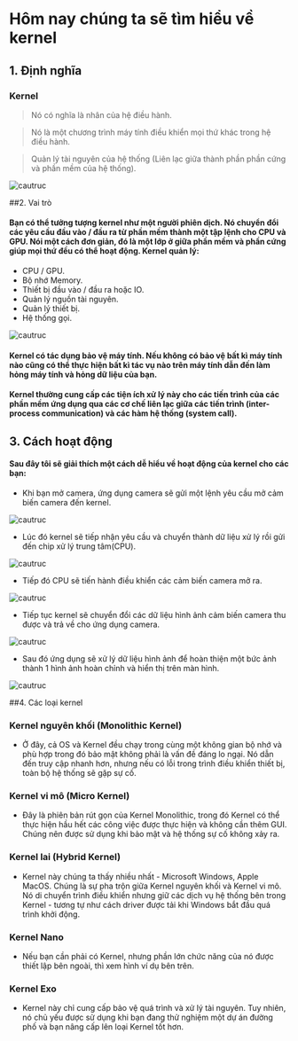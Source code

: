 # Hôm nay chúng ta sẽ tìm hiểu về kernel
## 1.	Định nghĩa
### Kernel 
>Nó có nghĩa là nhân của hệ điều hành.

>Nó là một chương trình máy tính điều khiển mọi thứ khác trong hệ điều hành.

>Quản lý tài nguyên của hệ thống (Liên lạc giữa thành phần phần cứng và phần mềm của hệ thống).

![cautruc](https://imgur.com/Na8Ym2e) 

##2. Vai trò
#### Bạn có thể tưởng tượng kernel như một người phiên dịch. Nó chuyển đổi các yêu cầu đầu vào / đầu ra từ phần mềm thành một tập lệnh cho CPU và GPU. Nói một cách đơn giản, đó là một lớp ở giữa phần mềm và phần cứng giúp mọi thứ đều có thể hoạt động. Kernel quản lý:

* CPU / GPU.
* Bộ nhớ Memory.
* Thiết bị đầu vào / đầu ra hoặc IO.
* Quản lý nguồn tài nguyên.
* Quản lý thiết bị.
* Hệ thống gọi.

 ![cautruc](https://imgur.com/4xfd3EZ) 

#### Kernel có tác dụng bảo vệ máy tính. Nếu không có bảo vệ bất kì máy tính nào cũng có thể thực hiện bất kì tác vụ nào trên máy tính dẫn đến làm hỏng máy tính và hỏng dữ liệu của bạn.
#### Kernel thường cung cấp các tiện ích xử lý này cho các tiến trình của các phần mềm ứng dụng qua các cơ chế liên lạc giữa các tiến trình (inter-process communication) và các hàm hệ thống (system call).

## 3.	Cách hoạt động
#### Sau đây tôi sẽ giải thích một cách dễ hiểu về hoạt động của kernel cho các bạn:

* Khi bạn mở camera, ứng dụng camera sẽ gửi một lệnh yêu cầu mở cảm biến camera đến kernel.

![cautruc](https://imgur.com/GQ13Igb) 
 
* Lúc đó kernel sẽ tiếp nhận yêu cầu và chuyển thành dữ liệu xử lý rồi gửi đến chip xử lý trung tâm(CPU).

![cautruc](https://imgur.com/HMEr3Ne) 
    
* Tiếp đó CPU sẽ tiến hành điều khiển các cảm biến camera mở ra. 

![cautruc](https://imgur.com/8phZgXI)  

* Tiếp tục kernel sẽ chuyển đổi các dữ liệu hình ảnh cảm biến camera thu được và trả về cho ứng dụng camera.

![cautruc](https://imgur.com/DVSWUJr) 
   
* Sau đó ứng dụng sẽ xử lý dữ liệu hình ảnh để hoàn thiện một bức ảnh thành 1 hình ảnh hoàn chỉnh và hiển thị trên màn hình.

![cautruc](https://imgur.com/F5gyr4C) 

 
##4.	Các loại kernel
### Kernel nguyên khối (Monolithic Kernel)
* Ở đây, cả OS và Kernel đều chạy trong cùng một không gian bộ nhớ và phù hợp trong đó bảo mật không phải là vấn đề đáng lo ngại. Nó dẫn đến truy cập nhanh hơn, nhưng nếu có lỗi trong trình điều khiển thiết bị, toàn bộ hệ thống sẽ gặp sự cố.

### Kernel vi mô (Micro Kernel)
* Đây là phiên bản rút gọn của Kernel Monolithic, trong đó Kernel có thể thực hiện hầu hết các công việc được thực hiện và không cần thêm GUI. Chúng nên được sử dụng khi bảo mật và hệ thống sự cố không xảy ra.

### Kernel lai (Hybrid Kernel)
* Kernel này chúng ta thấy nhiều nhất - Microsoft Windows, Apple MacOS. Chúng là sự pha trộn giữa Kernel nguyên khối và Kernel vi mô. Nó di chuyển trình điều khiển nhưng giữ các dịch vụ hệ thống bên trong Kernel - tương tự như cách driver được tải khi Windows bắt đầu quá trình khởi động.

### Kernel Nano
* Nếu bạn cần phải có Kernel, nhưng phần lớn chức năng của nó được thiết lập bên ngoài, thì xem hình ví dụ bên trên.

### Kernel Exo
* Kernel này chỉ cung cấp bảo vệ quá trình và xử lý tài nguyên. Tuy nhiên, nó chủ yếu được sử dụng khi bạn đang thử nghiệm một dự án đường phố và bạn nâng cấp lên loại Kernel tốt hơn.
